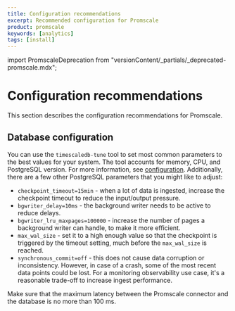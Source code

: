 ```yaml
---
title: Configuration recommendations
excerpt: Recommended configuration for Promscale
product: promscale
keywords: [analytics]
tags: [install]
---
```


import PromscaleDeprecation from "versionContent/_partials/_deprecated-promscale.mdx";

# Configuration recommendations

<PromscaleDeprecation />

This section describes the configuration recommendations for Promscale.

## Database configuration

You can use the `timescaledb-tune` tool to set most common parameters to the best
values for your system. The tool accounts for memory, CPU, and PostgreSQL version. For
more information, see [configuration][timescale-tune-configuration]. Additionally,
there are a few other PostgreSQL parameters that you might like to adjust:

*   `checkpoint_timeout=15min` - when a lot of data is ingested, increase the
  checkpoint timeout to reduce the input/output pressure.
*   `bgwriter_delay=10ms` - the background writer needs to be active to reduce
  delays.
*   `bgwriter_lru_maxpages=100000` - increase the number of pages a background
  writer can handle, to make it more efficient.
*   `max_wal_size` - set it to a high enough value so that the checkpoint is triggered
  by the timeout setting, much before the `max_wal_size` is reached.
*   `synchronous_commit=off` - this does not cause data corruption or
  inconsistency. However, in case of a crash, some of the most recent data points could be
  lost. For a monitoring observability use case, it's a reasonable trade-off to
  increase ingest performance.

<Highlight type="important">
Make sure that the maximum latency between the
Promscale connector and the database is no more than 100&nbsp;ms.
</Highlight>

[timescale-tune-configuration]: /timescaledb/:currentVersion:/how-to-guides/configuration/timescaledb-tune/#timescaledb-tuning-tool
